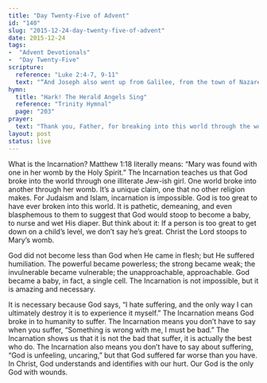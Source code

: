 ```yaml
---
title: "Day Twenty-Five of Advent"
id: "140"
slug: "2015-12-24-day-twenty-five-of-advent"
date: 2015-12-24
tags:
-  "Advent Devotionals"
-  "Day Twenty-Five"
scripture:
  reference: "Luke 2:4-7, 9-11"
  text: "“And Joseph also went up from Galilee, from the town of Nazareth, to Judea, to the city of David, which is called Bethlehem, because he was of the house and lineage of David, to be registered with Mary, his betrothed, who was with child. And while they were there, the time came for her to give birth. And she gave birth to her firstborn son and wrapped Him in swaddling cloths and laid him in a manger, because there was no place for them in the inn. … And an angel of the Lord appeared … and said to them, ‘Fear not, for behold, I bring you good news of a great joy that will be for all the people. For unto you is born this day in the city of David a Savior, who is Christ the Lord.’”"
hymn:
  title: "Hark! The Herald Angels Sing"
  reference: "Trinity Hymnal"
  page: "203"
prayer:
  text: "Thank you, Father, for breaking into this world through the womb of Mary and for the wonder of the Incarnation, where Your Son identifies with us and suffers for us. Thank you that in Jesus You, who had all power, became powerless for us. Thank you, that without giving up any of Your greatness, You stooped down low for us. Thank you that, veiled in flesh, Your Godhead we see. Amen."
layout: post
status: live
---
```


What is the Incarnation? Matthew 1:18 literally means: “Mary was found with one in her womb by the Holy Spirit.” The Incarnation teaches us that God broke into the world through one illiterate Jew-ish girl. One world broke into another through her womb. It’s a unique claim, one that no other religion makes. For Judaism and Islam, incarnation is impossible. God is too great to have ever broken into this world. It is pathetic, demeaning, and even blasphemous to them to suggest that God would stoop to become a baby, to nurse and wet His diaper. But think about it: If a person is too great to get down on a child’s level, we don’t say he’s great. Christ the Lord stoops to Mary’s womb.

God did not become less than God when He came in flesh; but He suffered humiliation. The powerful became powerless; the strong became weak; the invulnerable became vulnerable; the unapproachable, approachable. God became a baby, in fact, a single cell. The Incarnation is not impossible, but it is amazing and necessary.

It is necessary because God says, “I hate suffering, and the only way I can ultimately destroy it is to experience it myself.” The Incarnation means God broke in to humanity to suffer. The Incarnation means you don’t have to say when you suffer, “Something is wrong with me, I must be bad.” The Incarnation shows us that it is not the bad that suffer, it is actually the best who do. The Incarnation also means you don’t have to say about suffering, “God is unfeeling, uncaring,” but that God suffered far worse than you have. In Christ, God understands and identifies with our hurt. Our God is the only God with wounds.
